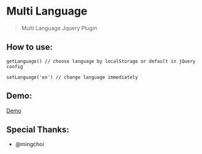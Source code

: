 # Multi Language

> Multi Language Jquery Plugin

## How to use:

```
getLanguage() // choose language by localStorage or default in jQuery config  
```
```
setLanguage('en') // change language immediately
```

## Demo:
[Demo]



[demo]:https://makbarpour.ir/github/demo/multi-language/

## Special Thanks:
- @mingchoi
